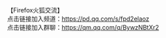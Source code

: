 【Firefox火狐交流】<br>
点击链接加入频道：https://pd.qq.com/s/fpd2elaoz<br>
点击链接加入群聊：https://qm.qq.com/q/BywzNBtXr2

